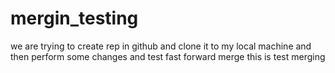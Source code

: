 # mergin_testing
we are trying to create rep in github and clone it to my local machine and then perform some changes and test fast forward merge
this is test merging
